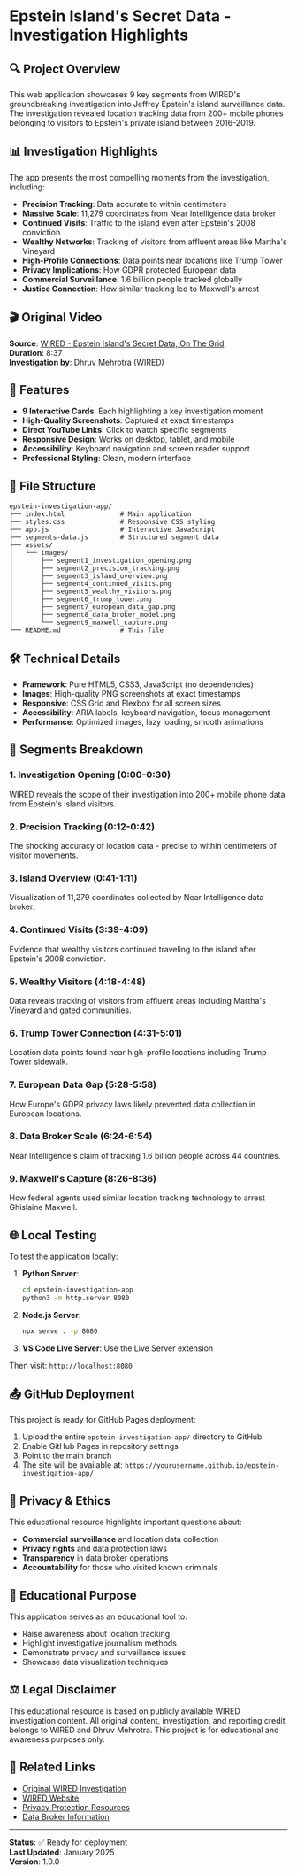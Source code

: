 # Epstein Island's Secret Data - Investigation Highlights

## 🔍 Project Overview

This web application showcases 9 key segments from WIRED's groundbreaking investigation into Jeffrey Epstein's island surveillance data. The investigation revealed location tracking data from 200+ mobile phones belonging to visitors to Epstein's private island between 2016-2019.

## 📊 Investigation Highlights

The app presents the most compelling moments from the investigation, including:

- **Precision Tracking**: Data accurate to within centimeters
- **Massive Scale**: 11,279 coordinates from Near Intelligence data broker  
- **Continued Visits**: Traffic to the island even after Epstein's 2008 conviction
- **Wealthy Networks**: Tracking of visitors from affluent areas like Martha's Vineyard
- **High-Profile Connections**: Data points near locations like Trump Tower
- **Privacy Implications**: How GDPR protected European data
- **Commercial Surveillance**: 1.6 billion people tracked globally
- **Justice Connection**: How similar tracking led to Maxwell's arrest

## 🎬 Original Video

**Source**: [WIRED - Epstein Island's Secret Data, On The Grid](https://youtu.be/PjPHq-Ez0nc?si=LvfQ9ZNDo9R5uEFG)  
**Duration**: 8:37  
**Investigation by**: Dhruv Mehrotra (WIRED)

## 🚀 Features

- **9 Interactive Cards**: Each highlighting a key investigation moment
- **High-Quality Screenshots**: Captured at exact timestamps 
- **Direct YouTube Links**: Click to watch specific segments
- **Responsive Design**: Works on desktop, tablet, and mobile
- **Accessibility**: Keyboard navigation and screen reader support
- **Professional Styling**: Clean, modern interface

## 📁 File Structure

```
epstein-investigation-app/
├── index.html              # Main application
├── styles.css              # Responsive CSS styling
├── app.js                  # Interactive JavaScript
├── segments-data.js        # Structured segment data
├── assets/
│   └── images/
│       ├── segment1_investigation_opening.png
│       ├── segment2_precision_tracking.png
│       ├── segment3_island_overview.png
│       ├── segment4_continued_visits.png
│       ├── segment5_wealthy_visitors.png
│       ├── segment6_trump_tower.png
│       ├── segment7_european_data_gap.png
│       ├── segment8_data_broker_model.png
│       └── segment9_maxwell_capture.png
└── README.md               # This file
```

## 🛠️ Technical Details

- **Framework**: Pure HTML5, CSS3, JavaScript (no dependencies)
- **Images**: High-quality PNG screenshots at exact timestamps
- **Responsive**: CSS Grid and Flexbox for all screen sizes
- **Accessibility**: ARIA labels, keyboard navigation, focus management
- **Performance**: Optimized images, lazy loading, smooth animations

## 📱 Segments Breakdown

### 1. Investigation Opening (0:00-0:30)
WIRED reveals the scope of their investigation into 200+ mobile phone data from Epstein's island visitors.

### 2. Precision Tracking (0:12-0:42)  
The shocking accuracy of location data - precise to within centimeters of visitor movements.

### 3. Island Overview (0:41-1:11)
Visualization of 11,279 coordinates collected by Near Intelligence data broker.

### 4. Continued Visits (3:39-4:09)
Evidence that wealthy visitors continued traveling to the island after Epstein's 2008 conviction.

### 5. Wealthy Visitors (4:18-4:48)
Data reveals tracking of visitors from affluent areas including Martha's Vineyard and gated communities.

### 6. Trump Tower Connection (4:31-5:01)
Location data points found near high-profile locations including Trump Tower sidewalk.

### 7. European Data Gap (5:28-5:58)
How Europe's GDPR privacy laws likely prevented data collection in European locations.

### 8. Data Broker Scale (6:24-6:54)
Near Intelligence's claim of tracking 1.6 billion people across 44 countries.

### 9. Maxwell's Capture (8:26-8:36)
How federal agents used similar location tracking technology to arrest Ghislaine Maxwell.

## 🌐 Local Testing

To test the application locally:

1. **Python Server**:
   ```bash
   cd epstein-investigation-app
   python3 -m http.server 8080
   ```

2. **Node.js Server**:
   ```bash
   npx serve . -p 8080
   ```

3. **VS Code Live Server**: Use the Live Server extension

Then visit: `http://localhost:8080`

## 📤 GitHub Deployment

This project is ready for GitHub Pages deployment:

1. Upload the entire `epstein-investigation-app/` directory to GitHub
2. Enable GitHub Pages in repository settings
3. Point to the main branch
4. The site will be available at: `https://yourusername.github.io/epstein-investigation-app/`

## 🔐 Privacy & Ethics

This educational resource highlights important questions about:
- **Commercial surveillance** and location data collection
- **Privacy rights** and data protection laws
- **Transparency** in data broker operations
- **Accountability** for those who visited known criminals

## 🎯 Educational Purpose

This application serves as an educational tool to:
- Raise awareness about location tracking
- Highlight investigative journalism methods
- Demonstrate privacy and surveillance issues
- Showcase data visualization techniques

## ⚖️ Legal Disclaimer

This educational resource is based on publicly available WIRED investigation content. All original content, investigation, and reporting credit belongs to WIRED and Dhruv Mehrotra. This project is for educational and awareness purposes only.

## 🔗 Related Links

- [Original WIRED Investigation](https://youtu.be/PjPHq-Ez0nc?si=LvfQ9ZNDo9R5uEFG)
- [WIRED Website](https://www.wired.com)
- [Privacy Protection Resources](https://privacyinternational.org)
- [Data Broker Information](https://www.eff.org/issues/privacy)

---

**Status**: ✅ Ready for deployment  
**Last Updated**: January 2025  
**Version**: 1.0.0